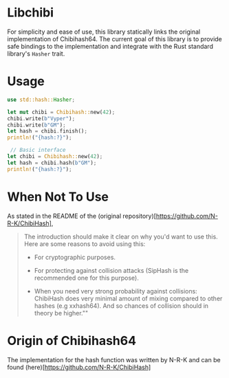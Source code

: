 # Libchibi 

For simplicity and ease of use, this library statically links the original implementation of Chibihash64. The current goal of this library is to provide safe bindings to the implementation 
and integrate with the Rust standard library's `Hasher` trait. 

# Usage

```rust 
use std::hash::Hasher;

let mut chibi = Chibihash::new(42);
chibi.write(b"Vyper");
chibi.write(b"GM");
let hash = chibi.finish();
println!("{hash:?}");

 // Basic interface
let chibi = Chibihash::new(42);
let hash = chibi.hash(b"GM");
println!("{hash:?}");
```

# When Not To Use

As stated in the README of the (original repository)[https://github.com/N-R-K/ChibiHash],

>The introduction should make it clear on why you'd want to use this. Here are some reasons to avoid using this:
>
> - For cryptographic purposes.
>
> - For protecting against collision attacks (SipHash is the recommended one for this purpose).
>
> - When you need very strong probability against collisions: ChibiHash does very minimal amount of mixing compared to other hashes (e.g xxhash64). And so chances of collision should in theory be higher.""

# Origin of Chibihash64

The implementation for the hash function was written by N-R-K and can be found (here)[https://github.com/N-R-K/ChibiHash]
